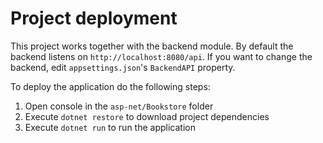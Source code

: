 # Project deployment

This project works together with the backend module.
By default the backend listens on `http://localhost:8080/api`.
If you want to change the backend, edit `appsettings.json`'s `BackendAPI` property.

To deploy the application do the following steps:

1) Open console in the `asp-net/Bookstore` folder
2) Execute `dotnet restore` to download project dependencies
3) Execute `dotnet run` to run the application